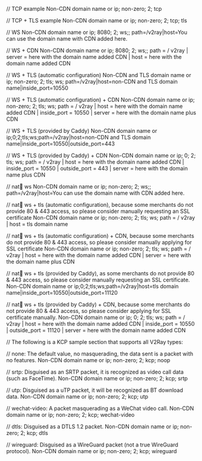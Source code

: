 // TCP example
Non-CDN domain name or ip; non-zero; 2; tcp

// TCP + TLS example
Non-CDN domain name or ip; non-zero; 2; tcp; tls

// WS
Non-CDN domain name or ip; 8080; 2; ws;; path=/v2ray|host=You can use the domain name with CDN added here.

// WS + CDN
Non-CDN domain name or ip; 8080; 2; ws;; path = / v2ray | server = here with the domain name added CDN | host = here with the domain name added CDN

// WS + TLS (automatic configuration)
Non-CDN and TLS domain name or ip; non-zero; 2; tls; ws; path=/v2ray|host=non-CDN and TLS domain name|inside_port=10550


// WS + TLS (automatic configuration) + CDN
Non-CDN domain name or ip; non-zero; 2; tls; ws; path = / v2ray | host = here with the domain name added CDN | inside_port = 10550 | server = here with the domain name plus CDN

// WS + TLS (provided by Caddy)
Non-CDN domain name or ip;0;2;tls;ws;path=/v2ray|host=non-CDN and TLS domain name|inside_port=10550|outside_port=443

// WS + TLS (provided by Caddy) + CDN
Non-CDN domain name or ip; 0; 2; tls; ws; path = / v2ray | host = here with the domain name added CDN | inside_port = 10550 | outside_port = 443 | server = here with the domain name plus CDN


// nat🐔 ws
Non-CDN domain name or ip; non-zero; 2; ws;; path=/v2ray|host=You can use the domain name with CDN added here.

// nat🐔 ws + tls (automatic configuration), because some merchants do not provide 80 & 443 access, so please consider manually requesting an SSL certificate
Non-CDN domain name or ip; non-zero; 2; tls; ws; path = / v2ray | host = tls domain name


// nat🐔 ws + tls (automatic configuration) + CDN, because some merchants do not provide 80 & 443 access, so please consider manually applying for SSL certificate
Non-CDN domain name or ip; non-zero; 2; tls; ws; path = / v2ray | host = here with the domain name added CDN | server = here with the domain name plus CDN


// nat🐔 ws + tls (provided by Caddy), as some merchants do not provide 80 & 443 access, so please consider manually requesting an SSL certificate.
Non-CDN domain name or ip;0;2;tls;ws;path=/v2ray|host=tls domain name|inside_port=10550|outside_port=11120



// nat🐔 ws + tls (provided by Caddy) + CDN, because some merchants do not provide 80 & 443 access, so please consider applying for SSL certificate manually.
Non-CDN domain name or ip; 0; 2; tls; ws; path = / v2ray | host = here with the domain name added CDN | inside_port = 10550 | outside_port = 11120 | server = here with the domain name added CDN


// The following is a KCP sample section that supports all V2Ray types:

// none: The default value, no masquerading, the data sent is a packet with no features.
Non-CDN domain name or ip; non-zero; 2; kcp; noop

// srtp: Disguised as an SRTP packet, it is recognized as video call data (such as FaceTime).
Non-CDN domain name or ip; non-zero; 2; kcp; srtp

// utp: Disguised as a uTP packet, it will be recognized as BT download data.
Non-CDN domain name or ip; non-zero; 2; kcp; utp

// wechat-video: A packet masquerading as a WeChat video call.
Non-CDN domain name or ip; non-zero; 2; kcp; wechat-video

// dtls: Disguised as a DTLS 1.2 packet.
Non-CDN domain name or ip; non-zero; 2; kcp; dtls

// wireguard: Disguised as a WireGuard packet (not a true WireGuard protocol).
Non-CDN domain name or ip; non-zero; 2; kcp; wireguard
